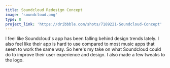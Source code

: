 ```yaml
---
title: Soundcloud Redesign Concept
image: 'soundcloud.png'
type: 0
project_link: 'https://dribbble.com/shots/7189221-Soundcloud-Concept'
---
```


I feel like Soundcloud's app has been falling behind design trends lately.
I also feel like their app is hard to use compared to most music apps that seem to work the same way. So here's my take on what Soundcloud could do to improve their user experience and design.
I also made a few tweaks to the logo.
